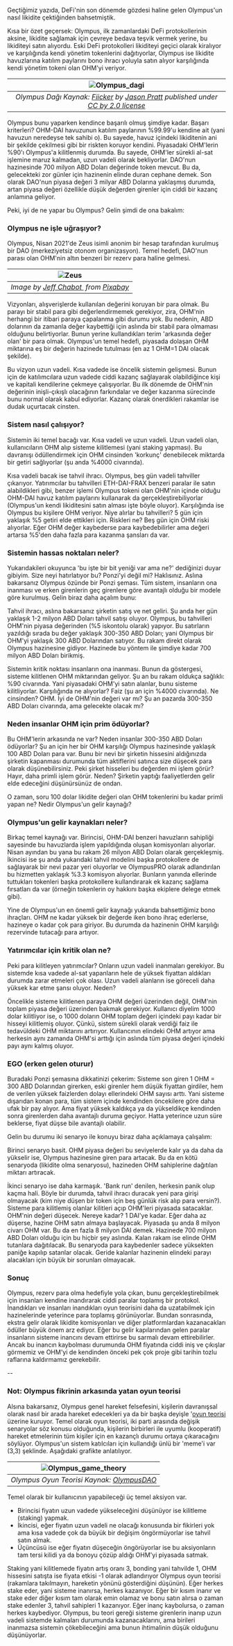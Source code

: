 Geçtiğimiz yazıda, DeFi'nin son dönemde gözdesi haline gelen Olympus'un nasıl likidite çektiğinden bahsetmiştik.  

Kısa bir özet geçersek:
Olympus, ilk zamanlardaki DeFi protokollerinin aksine, likidite sağlamak için çevreye bedava teşvik vermek yerine, bu likiditeyi satın alıyordu. Eski DeFi protokolleri likiditeyi geçici olarak kiralıyor ve karşılığında kendi yönetim tokenlerini dağıtıyorlar, Olympus ise likidite havuzlarına katılım paylarını bono ihracı yoluyla satın alıyor karşılığında kendi yönetim tokeni olan OHM'yi veriyor. 

| ![Olympus_dagi](/assets/2327758_1289e37434_o_800.jpg)|
|:--:| 
| *Olympus Dağı Kaynak: [Fiicker](https://www.flickr.com/photos/jasonpratt/2327758/in/photostream/) by [Jason Pratt](https://www.flickr.com/photos/jasonpratt/) published under [CC by 2.0 license](https://creativecommons.org/licenses/by/2.0/)*|

Olympus bunu yaparken kendince başarılı olmuş şimdiye kadar. Başarı kriterleri? OHM-DAI havuzunun katılım paylarının %99.99'u kendine ait (yani havuzun neredeyse tek sahibi o). Bu sayede, havuz içindeki likiditenin ani bir şekilde çekilmesi gibi bir riskten koruyor kendini. Piyasadaki OHM'lerin %90'ı Olympus'a kilitlenmiş durumda. Bu sayede, OHM'ler sürekli al-sat işlemine maruz kalmadan, uzun vadeli olarak bekliyorlar. DAO'nun hazinesinde 700 milyon ABD Doları değerinde token mevcut. Bu da, gelecekteki zor günler için hazinenin elinde duran cephane demek. Son olarak DAO'nun piyasa değeri 3 milyar ABD Dolarına yaklaşmış durumda, artan piyasa değeri özellikle düşük değerden girenler için ciddi bir kazanç anlamına geliyor. 

Peki, iyi de ne yapar bu Olympus? Gelin şimdi de ona bakalım: 

### Olympus ne işle uğraşıyor?
Olympus, Nisan 2021'de Zeus isimli anonim bir hesap tarafından kurulmuş bir DAO (merkeziyetsiz otonom organizasyon). Temel hedefi, DAO'nun parası olan OHM'nin altın benzeri bir rezerv para haline gelmesi.  

| ![Zeus](/assets/greek-god-g0f5268c15_800.jpg)|
|:--:| 
| *Image by [Jeff Chabot ](https://pixabay.com/users/chabotphoto-568036/) from [Pixabay](https://pixabay.com/)*|

Vizyonları, alışverişlerde kullanılan değerini koruyan bir para olmak. Bu parayı bir stabil para gibi değerlendirmemek gerekiyor, zira, OHM'nin herhangi bir itibari paraya çapalanma gibi durumu yok. Bu nedenin, ABD dolarının da zamanla değer kaybettiği için aslında bir stabil para olmaması olduğunu belirtiyorlar. Bunun yerine kullandıkları terim 'arkasında değer olan' bir para olmak. Olympus'un temel hedefi, piyasada dolaşan OHM miktarına eş bir değerin hazinede tutulması (en az 1 OHM=1 DAI olacak şekilde). 

Bu vizyon uzun vadeli. Kısa vadede ise öncelik sistemin gelişmesi. Bunun için de katılımcılara uzun vadede ciddi kazanç sağlayarak olabildiğince kişi ve kapitali kendilerine çekmeye çalışıyorlar. Bu ilk dönemde de OHM'nin değerinin inişli-çıkışlı olacağının farkındalar ve değer kazanma sürecinde bunu normal olarak kabul ediyorlar. Kazanç olarak önerdikleri rakamlar ise dudak uçurtacak cinsten.

### Sistem nasıl çalışıyor?
Sistemin iki temel bacağı var. Kısa vadeli ve uzun vadeli. Uzun vadeli olan, kullanıcıların OHM alıp sisteme kilitlemesi (yani staking yapması). Bu davranışı ödüllendirmek için OHM cinsinden 'korkunç' denebilecek miktarda bir getiri sağlıyorlar (şu anda %4000 civarında). 

Kısa vadeli bacak ise tahvil ihracı. Olympus, beş gün vadeli tahviller çıkarıyor. Yatırımcılar bu tahvilleri ETH-DAI-FRAX benzeri paralar ile satın alabildikleri gibi, benzer işlemi Olympus tokeni olan OHM'nin içinde olduğu OHM-DAI havuz katılım paylarını kullanarak da gerçekleştirebiliyorlar (Olympus'un kendi likiditesini satın alması işte böyle oluyor). Karşılığında ise Olympus bu kişilere OHM veriyor. Niye alırlar bu tahvilleri? 5 gün için yaklaşık %5 getiri elde ettikleri için. Riskleri ne? Beş gün için OHM riski alıyorlar. Eğer OHM değer kaybederse para kaybedebilirler ama değeri artarsa %5'den daha fazla para kazanma şansları da var. 

### Sistemin hassas noktaları neler?
Yukarıdakileri okuyunca 'bu işte bir bit yeniği var ama ne?' dediğinizi duyar gibiyim. Size neyi hatırlatıyor bu? Ponzi'yi değil mi? Haklısınız. Aslına bakarsanız Olympus özünde bir Ponzi şeması. Tüm sistem, insanların ona inanması ve erken girenlerin geç girenlere göre avantajlı olduğu bir modele göre kurulmuş. Gelin biraz daha açalım bunu: 

Tahvil ihracı, aslına bakarsanız şirketin satış ve net geliri. Şu anda her gün yaklaşık 1-2 milyon ABD Doları tahvil satışı oluyor. Olympus, bu tahvilleri OHM'nin piyasa değerinden (%5 iskontolu olarak) yapıyor. Bu satırların yazıldığı sırada bu değer yaklaşık 300-350 ABD Doları; yani Olympus bir OHM'yi yaklaşık 300 ABD Dolarından satıyor. Bu rakam direkt olarak Olympus hazinesine gidiyor. Hazinede bu yöntem ile şimdiye kadar 700 milyon ABD Doları birikmiş. 

Sistemin kritik noktası insanların ona inanması. Bunun da göstergesi, sisteme kilitlenen OHM miktarından geliyor. Şu an bu rakam oldukça sağlıklı: %90 civarında. Yani piyasadaki OHM'yi satın alanlar, bunu sisteme kilitliyorlar. Karşılığında ne alıyorlar? Faiz (şu an için %4000 civarında). Ne cinsinden? OHM. İyi de OHM'nin değeri var mı? Şu an pazarda 300-350 ABD Doları civarında, ama gelecekte olacak mı?

### Neden insanlar OHM için prim ödüyorlar?

Bu OHM'lerin arkasında ne var? Neden insanlar 300-350 ABD Doları ödüyorlar? Şu an için her bir OHM karşılığı Olympus hazinesinde yaklaşık 100 ABD Doları para var. Bunu bir nevi bir şirketin hissesini aldığınızda şirketin kapanması durumunda tüm aktiflerini satınca size düşecek para olarak düşünebilirsiniz. Peki şirket hisseleri bu değerden mi işlem görür? Hayır, daha primli işlem görür. Neden? Şirketin yaptığı faaliyetlerden gelir elde edeceğini düşünürsünüz de ondan.

O zaman, soru 100 dolar likidite değeri olan OHM tokenlerini bu kadar primli yapan ne? Nedir Olympus'un gelir kaynağı?

### Olympus'un gelir kaynakları neler?

Birkaç temel kaynağı var. Birincisi, OHM-DAI benzeri havuzların sahipliği sayesinde bu havuzlarda işlem yapıldığında oluşan komisyonları alıyorlar. Nisan ayından bu yana bu rakam 26 milyon ABD Doları olarak gerçekleşmiş. İkincisi ise şu anda yukarıdaki tahvil modelini başka protokollere de sağlayarak bir nevi pazar yeri oluyorlar ve OlympusPRO olarak adlandırılan bu hizmetten yaklaşık %3.3 komisyon alıyorlar. Bunların yanında ellerinde tuttukları tokenleri başka protokollere kullandırarak ek kazanç sağlama fırsatları da var (örneğin tokenlerin oy hakkını başka ekiplere delege etmek gibi). 

Yine de Olympus'un en önemli gelir kaynağı yukarıda bahsettiğimiz bono ihraçları. OHM ne kadar yüksek bir değerde iken bono ihraç ederlerse, hazineye o kadar çok para giriyor. Bu durumda da hazinenin OHM karşılığı rezervinde tutacağı para artıyor. 

### Yatırımcılar için kritik olan ne?

Peki para kilitleyen yatırımcılar? Onların uzun vadeli inanmaları gerekiyor. Bu sistemde kısa vadede al-sat yapanların hele de yüksek fiyattan aldıkları durumda zarar etmeleri çok olası. Uzun vadeli alanların ise göreceli daha yüksek kar etme şansı oluyor. Neden?

Öncelikle sisteme kilitlenen paraya OHM değeri üzerinden değil, OHM'nin toplam piyasa değeri üzerinden bakmak gerekiyor. Kullanıcı diyelim 1000 dolar kilitliyor ise, o 1000 doların OHM toplam değeri içindeki payı kadar bir hisseyi kilitlemiş oluyor. Çünkü, sistem sürekli olarak verdiği faiz ile tedavüldeki OHM miktarını artırıyor. Kullancının elindeki OHM artıyor ama herkesin aynı zamanda OHM'si arttığı için aslında tüm piyasa değeri içindeki payı aynı kalmış oluyor.

### EGO (erken gelen oturur)

Buradaki Ponzi şemasına dikkatinizi çekerim: Sisteme son giren 1 OHM = 300 ABD Dolarından girerken, eski girenler hem düşük fiyattan girdiler, hem de verilen yüksek faizlerden dolayı ellerindeki OHM sayısı arttı. Yani sisteme dışarıdan konan para, tüm sistem içinde kendinden öncekilere göre daha ufak bir pay alıyor. Ama fiyat yüksek kaldıkça ya da yükseldikçe kendinden sonra girenlerden daha avantajlı duruma geçiyor. Hatta yeterince uzun süre beklerse, fiyat düşse bile avantajlı olabilir. 

Gelin bu durumu iki senaryo ile konuyu biraz daha açıklamaya çalışalım:

Birinci senaryo basit. OHM piyasa değeri bu seviyelerde kalır ya da daha da yükselir ise, Olympus hazinesine giren para artacak. Bu da en kötü senaryoda (likidite olma senaryosu), hazineden OHM sahiplerine dağıtılan miktarı artıracak.

İkinci senaryo ise daha karmaşık. 'Bank run' denilen, herkesin panik olup kaçma hali. Böyle bir durumda, tahvil ihracı duracak yeni para girişi olmayacak (kim niye düşen bir token için beş günlük risk alıp para versin?). Sisteme para kilitlemiş olanlar kilitleri açıp OHM'leri piyasada satacaklar. OHM'nin değeri düşecek. Nereye kadar? 1 DAI'ye kadar. Eğer daha az düşerse, hazine OHM satın almaya başlayacak. Piyasada şu anda 8 milyon civarı OHM var. Bu da en fazla 8 milyon DAI demek. Hazinede 700 milyon ABD Doları olduğu için bu hiçbir şey aslında. Kalan rakam ise elinde OHM tutanlara dağıtılacak. Bu senaryoda para kaybedenler sadece yüksekten  paniğe kapılıp satanlar olacak. Geride kalanlar hazinenin elindeki parayı alacakları için büyük bir sorunları olmayacak. 

### Sonuç
Olympus, rezerv para olma hedefiyle yola çıkan, bunu gerçekleştirebilmek için insanları kendine inandırarak ciddi paralar toplamış bir protokol. İnandıkları ve insanları inandıkları oyun teorisini daha da uzatabilmek için hazinelerinde yeterince para toplamış görünüyorlar. Bundan sonrasında, ekstra gelir olarak likidite komisyonları ve diğer platformlardan kazanacakları ödüller büyük önem arz ediyor. Eğer bu gelir kapılarından gelen paralar insanların sisteme inancını devam ettirirse bu sarmalı devam ettirebilirler. Ancak bu inancın kaybolması durumunda OHM fiyatında ciddi iniş ve çıkışlar görmemiz ve OHM'yi de kendinden önceki pek çok proje gibi tarihin tozlu raflarına kaldırmamız gerekebilir. 


--
### Not: Olympus fikrinin arkasında yatan oyun teorisi

Alsına bakarsanız, Olympus genel hareket felsefesini, kişilerin davranışsal olarak nasıl bir arada hareket edecekleri ya da bir başka deyişle '[oyun teorisi](https://docs.olympusdao.finance/main/whitepapers/game-theory) üzerine kuruyor. Temel olarak oyun teorisi, iki parti arasında değişik senaryolar söz konusu olduğunda, kişilerin birbirleri ile uyumlu (kooperatif) hareket etmelerinin tüm kişiler için en kazançlı durumu ortaya çıkaracağını söylüyor. Olympus'un sistem katılcıları için kullandığı ünlü bir 'meme'i var (3,3) şeklinde. Aşağıdaki grafikte anlatılıyor. 

| ![Olympus_game_theory](/assets/olympus_3_3_800.jpg)|
|:--:| 
| *Olympus Oyun Teorisi Kaynak: [OlympusDAO](https://olympusdao.medium.com/the-game-theory-of-olympus-e4c5f19a77df)*|

Temel olarak bir kullanıcının yapabileceği üç temel aksiyon var. 
- Birincisi fiyatın uzun vadede yükseleceğini düşünüyor ise kilitleme (staking) yapmak. 
- İkincisi, eğer fiyatın uzun vadeli ne olacağı konusunda bir fikirleri yok ama kısa vadede çok da büyük bir değişim öngörmüyorlar ise tahvil satın almak. 
- Üçüncüsü ise eğer fiyatın düşeceğin öngörüyorlar ise bu aksiyonların tam tersi kilidi ya da bonoyu çözüp aldığı OHM'yi piyasada satmak.

Staking yani kilitlemede fiyatın artış oranı 3, bonding yani tahvilde 1, OHM hissesini satışta ise fiyata etkisi -1 olarak adlandırıyor Olympus oyun teorisi (rakamlara takılmayın, hareketin yönünü gösterdiğini düşünün). Eğer herkes stake eder, yani sisteme inanırsa, herkes kazanıyor. Eğer bir kısım inanır ve stake eder diğer kısım tam olarak emin olamaz ve bonu satın alırsa o zaman stake edenler 3, tahvil sahipleri 1 kazanıyor. Eğer inanç kaybolursa, o zaman herkes kaybediyor.  Olympus, bu teori gereği sisteme girenlerin inanıp uzun vadeli sistemde kalmaları durumunda kazanacaklarını, ama birileri inanmazsa sistemin çökebileceğini ama bunun ihtimalinin düşük olduğunu düşünüyorlar. 
